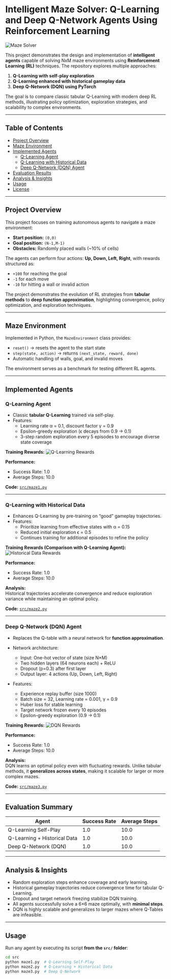 # Intelligent Maze Solver: Q-Learning and Deep Q-Network Agents Using Reinforcement Learning

![Maze Solver](https://img.shields.io/badge/AI-ReinforcementLearning-blue)

This project demonstrates the design and implementation of **intelligent agents** capable of solving NxM maze environments using **Reinforcement Learning (RL)** techniques. The repository explores multiple approaches:

1. **Q-Learning with self-play exploration**  
2. **Q-Learning enhanced with historical gameplay data**  
3. **Deep Q-Network (DQN) using PyTorch**  

The goal is to compare classic tabular Q-Learning with modern deep RL methods, illustrating policy optimization, exploration strategies, and scalability to complex environments.  

---

## **Table of Contents**
- [Project Overview](#project-overview)  
- [Maze Environment](#maze-environment)  
- [Implemented Agents](#implemented-agents)  
  - [Q-Learning Agent](#q-learning-agent)  
  - [Q-Learning with Historical Data](#q-learning-with-historical-data)  
  - [Deep Q-Network (DQN) Agent](#deep-q-network-dqn-agent)  
- [Evaluation Results](#evaluation-results)  
- [Analysis & Insights](#analysis--insights)  
- [Usage](#usage)  
- [License](#license)  

---

## **Project Overview**
This project focuses on training autonomous agents to navigate a maze environment:

- **Start position:** `(0,0)`  
- **Goal position:** `(N-1,M-1)`  
- **Obstacles:** Randomly placed walls (~10% of cells)  

The agents can perform four actions: **Up, Down, Left, Right**, with rewards structured as:

- `+100` for reaching the goal  
- `-1` for each move  
- `-10` for hitting a wall or invalid action  

The project demonstrates the evolution of RL strategies from **tabular methods** to **deep function approximation**, highlighting convergence, policy optimization, and exploration techniques.  

---

## **Maze Environment**
Implemented in Python, the `MazeEnvironment` class provides:

- `reset()` → resets the agent to the start state  
- `step(state, action)` → returns `(next_state, reward, done)`  
- Automatic handling of walls, goal, and invalid moves  

The environment serves as a benchmark for testing different RL agents.

---

## **Implemented Agents**

### **Q-Learning Agent**
- Classic **tabular Q-Learning** trained via self-play.  
- Features:
  - Learning rate α = 0.1, discount factor γ = 0.9  
  - Epsilon-greedy exploration (ϵ decays from 0.9 → 0.1)  
  - 3-step random exploration every 5 episodes to encourage diverse state coverage  

**Training Rewards:**
![Q-Learning Rewards](../plots/milestone1_rewards.png)

**Performance:**
- Success Rate: 1.0  
- Average Steps: 10.0  

**Code:** [`src/maze1.py`](src/maze1.py)

---

### **Q-Learning with Historical Data**
- Enhances Q-Learning by pre-training on “good” gameplay trajectories.  
- Features:
  - Prioritize learning from effective states with α = 0.15  
  - Reduced initial exploration ϵ = 0.5  
  - Continues training for additional episodes to refine the policy  

**Training Rewards (Comparison with Q-Learning Agent):**
![Historical Data Rewards](../plots/milestone2_rewards.png)

**Performance:**
- Success Rate: 1.0  
- Average Steps: 10.0  

**Analysis:**  
Historical trajectories accelerate convergence and reduce exploration variance while maintaining an optimal policy.  

**Code:** [`src/maze2.py`](src/maze2.py)

---

### **Deep Q-Network (DQN) Agent**
- Replaces the Q-table with a neural network for **function approximation**.  
- Network architecture:
  - Input: One-hot vector of state (size N×M)  
  - Two hidden layers (64 neurons each) + ReLU  
  - Dropout (p=0.3) after first layer  
  - Output layer: 4 actions (Up, Down, Left, Right)  

- Features:
  - Experience replay buffer (size 1000)  
  - Batch size = 32, Learning rate = 0.001, γ = 0.9  
  - Huber loss for stable learning  
  - Target network frozen every 10 episodes  
  - Epsilon-greedy exploration (0.9 → 0.1)  

**Training Rewards:**
![DQN Rewards](../plots/milestone3_rewards.png)

**Performance:**
- Success Rate: 1.0  
- Average Steps: 10.0  

**Analysis:**  
DQN learns an optimal policy even with fluctuating rewards. Unlike tabular methods, it **generalizes across states**, making it scalable for larger or more complex mazes.  

**Code:** [`src/maze3.py`](src/maze3.py)

---

## **Evaluation Summary**
| Agent                         | Success Rate | Average Steps |
|--------------------------------|--------------|---------------|
| Q-Learning Self-Play           | 1.0          | 10.0          |
| Q-Learning + Historical Data   | 1.0          | 10.0          |
| Deep Q-Network (DQN)           | 1.0          | 10.0          |

---

## **Analysis & Insights**
- Random exploration steps enhance coverage and early learning.  
- Historical gameplay trajectories reduce convergence time for tabular Q-Learning.  
- Dropout and target network freezing stabilize DQN training.  
- All agents successfully solve a 6×6 maze optimally, with **minimal steps**.  
- DQN is highly scalable and generalizes to larger mazes where Q-Tables are infeasible.  

---

## **Usage**
Run any agent by executing its script **from the `src/` folder**:

```bash
cd src
python maze1.py  # Q-Learning Self-Play
python maze2.py  # Q-Learning + Historical Data
python maze3.py  # Deep Q-Network
